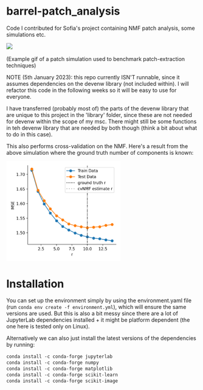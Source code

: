 # barrel-patch_analysis
Code I contributed for Sofia's project containing NMF patch analysis, some simulations etc.

![](https://github.com/juremaj/barrel-patch_analysis/blob/main/docs/media/sim_anim.gif)

(Example gif of a patch simulation used to benchmark patch-extraction techniques)

NOTE (5th January 2023): this repo currently ISN'T runnable, since it assumes dependencies on the devenw library (not included within). I will refactor this code in the following weeks so it will be easy to use for everyone.

I have transferred (probably most of) the parts of the devenw library that are unique to this project in the 'library' folder, since these are not needed for devenw within the scope of my msc. There might still be some functions in teh devenw library that are needed by both though (think a bit about what to do in this case).

This also performs cross-validation on the NMF. Here's a result from the above simulation where the ground truth number of components is known:


<img src="https://github.com/juremaj/barrel-patch_analysis/blob/main/docs/media/cv_nmf.png" alt="drawing" width="300"/>


# Installation

You can set up the environment simply by using the environment.yaml file (run `conda env create -f environment.yml`), which will ensure the same versions are used. But this is also a bit messy since there are a lot of JupyterLab dependencies installed + it might be platform dependent (the one here is tested only on Linux).

Alternatively we can also just install the latest versions of the dependencies by running:

```
conda install -c conda-forge jupyterlab
conda install -c conda-forge numpy
conda install -c conda-forge matplotlib
conda install -c conda-forge scikit-learn
conda install -c conda-forge scikit-image
```
